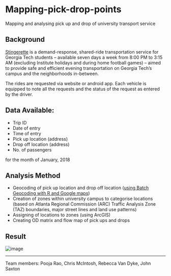 # Mapping-pick-drop-points
Mapping and analysing pick up and drop of university transport service

## Background
[Stingerette](https://www.pts.gatech.edu/shuttles/stingerette/) is a demand-response, shared-ride transportation service for Georgia Tech students – available seven days a week from 8:00 PM to 3:15 AM (excluding Institute holidays and during home football games) – aimed to provide safe and efficient evening transportation on Georgia Tech’s campus and the neighborhoods in-between. 

The rides are requested via website or android app. Each vehicle is equipped to note all the requests and the status of the request as entered by the driver.

## Data Available:
- Trip ID
- Date of entry
- Time of entry
- Pick up location (address)
- Drop off location (address)
- No. of passengers

for the month of January, 2018

## Analysis Method
- Geocoding of pick up location and drop off location ([using Batch Geocoding with R and Google maps](https://www.shanelynn.ie/massive-geocoding-with-r-and-google-maps/))
- Creation of zones within university campus to categorise locations (based on Atlanta Regional Commission (ARC) Traffic Analysis Zone (TAZ) boundaries, major street lines and land use patterns)
- Assigning of locations to zones (using ArcGIS)
- Creating OD matrix and flow map of pick ups and drops

## Result
![image](https://user-images.githubusercontent.com/29395793/202447832-9b9e65c7-c15d-45de-bf52-00899e247eff.png)

---
Team members: Pooja Rao, Chris McIntosh, Rebecca Van Dyke, John Saxton
